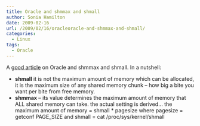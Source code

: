 ```yaml
---
title: Oracle and shmmax and shmall
author: Sonia Hamilton
date: 2009-02-16
url: /2009/02/16/oracleoracle-and-shmmax-and-shmall/
categories:
  - Linux
tags:
  - Oracle
---
```

A [good article][1] on Oracle and shmmax and shmall. In a nutshell:

  * **shmall** it is not the maximum amount of memory which can be allocated, it is the maximum size of any shared memory chunk &#8211; how big a bite you want per bite from free memory.
  * **shmmax** &#8211; its value determines the maximum amount of memory that ALL shared memory can take. the actual setting is derived… the maximum amount of memory = shmall * pagesize where pagesize = getconf PAGE_SIZE and shmall = cat /proc/sys/kernel/shmall

 [1]: http://www.pythian.com/blogs/245/the-mysterious-world-of-shmmax-and-shmall
